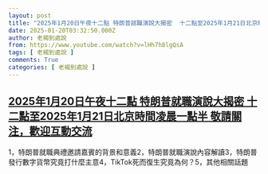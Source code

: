 ```yaml
---
layout: post
title: "2025年1月20日午夜十二點 特朗普就職演說大揭密  十二點至2025年1月21日北京時間凌晨一點半 敬請關注，歡迎互動交流"
date: 2025-01-20T03:32:50.000Z
author: 老楊到處說
from: https://www.youtube.com/watch?v=lHh7h8lgQsA
tags: [ 老楊到處說 ]
comments: True
categories: [ 老楊到處說 ]
---
```

<!--1737343970000-->
[2025年1月20日午夜十二點 特朗普就職演說大揭密  十二點至2025年1月21日北京時間凌晨一點半 敬請關注，歡迎互動交流](https://www.youtube.com/watch?v=lHh7h8lgQsA)
------

<div>
1，特朗普就職典禮邀請嘉賓的背景和意義2，特朗普就職演說內容解讀3，特朗普發行數字貨幣究竟打什麼主意4，TikTok死而復生究竟為何？5，其他相關話題
</div>

